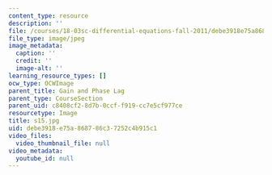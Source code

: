 ```yaml
---
content_type: resource
description: ''
file: /courses/18-03sc-differential-equations-fall-2011/debe3918e75a868786c37252c4b915c1_s15.jpg
file_type: image/jpeg
image_metadata:
  caption: ''
  credit: ''
  image-alt: ''
learning_resource_types: []
ocw_type: OCWImage
parent_title: Gain and Phase Lag
parent_type: CourseSection
parent_uid: c8408cf2-8d7b-0ccf-f919-cc7e5cf977ce
resourcetype: Image
title: s15.jpg
uid: debe3918-e75a-8687-86c3-7252c4b915c1
video_files:
  video_thumbnail_file: null
video_metadata:
  youtube_id: null
---
```

